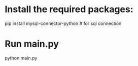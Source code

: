 # Install the required packages:
pip install mysql-connector-python # for sql connection
# Run main.py
python main.py
